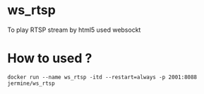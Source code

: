 # ws_rtsp
To play RTSP stream by html5 used websockt
# How to used ?
```
docker run --name ws_rtsp -itd --restart=always -p 2001:8088   jermine/ws_rtsp
```


